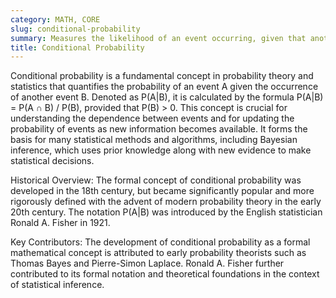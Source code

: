 ```yaml
---
category: MATH, CORE
slug: conditional-probability
summary: Measures the likelihood of an event occurring, given that another event has already occurred.
title: Conditional Probability
---
```


Conditional probability is a fundamental concept in probability theory and statistics that quantifies the probability of an event A given the occurrence of another event B. Denoted as P(A|B), it is calculated by the formula P(A|B) = P(A ∩ B) / P(B), provided that P(B) > 0. This concept is crucial for understanding the dependence between events and for updating the probability of events as new information becomes available. It forms the basis for many statistical methods and algorithms, including Bayesian inference, which uses prior knowledge along with new evidence to make statistical decisions.

Historical Overview: The formal concept of conditional probability was developed in the 18th century, but became significantly popular and more rigorously defined with the advent of modern probability theory in the early 20th century. The notation P(A|B) was introduced by the English statistician Ronald A. Fisher in 1921.

Key Contributors: The development of conditional probability as a formal mathematical concept is attributed to early probability theorists such as Thomas Bayes and Pierre-Simon Laplace. Ronald A. Fisher further contributed to its formal notation and theoretical foundations in the context of statistical inference.